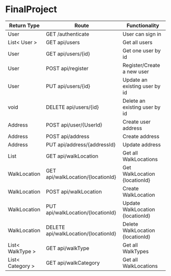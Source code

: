 # FinalProject


| Return Type | Route            | Functionality |
| ----------- | ---------------- |---------------|
|User | GET /authenticate| User can sign in|
|List< User > | GET api/users    |Get all users |
| User   | GET api/users/{id}       |Get one user by id|
| User   | POST api/register       |Register/Create a new user|
| User   | PUT api/users/{id}       |Update an existing user by id|
| void   | DELETE api/users/{id}      |Delete an existing user by id|
| Address| POST  api/user/{UserId}| Create user address|
|Address| POST api/address|Create address|
|Address| PUT api/address/{addressId} | Update address|
|List<WalkLocation>| GET api/walkLocation | Get all WalkLocations|
|WalkLocation| GET api/walkLocation/{locationId} | Get WalkLocation {locationId}|
|WalkLocation| POST api/walkLocation | Create WalkLocation|
|WalkLocation| PUT api/walkLocation/{locationId} | Update WalkLocation {locationId}|
|WalkLocation| DELETE api/walkLocation/{locationId} | Delete WalkLocation {locationId}|
|List< WalkType > | GET api/walkType    |Get all WalkTypes |
|List< Category > | GET api/walkCategory    |Get all WalkLocations |
